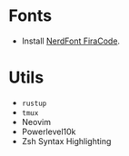 # Fonts

+ Install [NerdFont FiraCode](https://www.nerdfonts.com/).

# Utils

+ `rustup`
+ `tmux`
+ Neovim
+ Powerlevel10k
+ Zsh Syntax Highlighting

